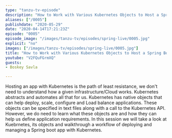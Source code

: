 ```yaml
---
type: "tanzu-tv-episode"
description: "How to Work with Various Kubernetes Objects to Host a Spring Boot App"
aliases: ["/0005"]
publishdate: "2020-05-29"
date: "2020-04-14T17:21:23Z"
episode: "0005"
episode_image: "/images/tanzu-tv/episodes/spring-live/0005.jpg"
explicit: "no"
images: ["/images/tanzu-tv/episodes/spring-live/0005.jpg"]
title: "How to Work with Various Kubernetes Objects to Host a Spring Boot App"
youtube: "V2FQuFGrmXQ"
guests: 
- Boskey Savla

---
```


Hosting an app with Kubernetes is the path of least resistance, we don't need to understand how a given infrastructure/Cloud works. Kubernetes abstracts and automates all that for us. Kubernetes has native objects that can help deploy, scale, configure and Load balance applications. These objects can be specified in text files along with a call to the Kubernetes API. However, we do need to learn what these objects are and how they can help us define application requirements. In this session we will take a look at Kuebrnetes, its objects and walkthrough a workflow of deploying and managing a Spring boot app with Kubernetes.



